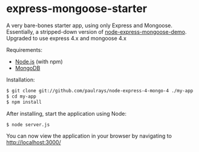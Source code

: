 # express-mongoose-starter

A very bare-bones starter app, using only Express and Mongoose. Essentially, a stripped-down version of [node-express-mongoose-demo](https://github.com/madhums/node-express-mongoose-demo). Upgraded to use express 4.x and mongoose 4.x

Requirements:

* [Node.js](http://nodejs.org/download/) (with npm)
* [MongoDB](http://www.mongodb.org/downloads)

Installation:

```bash
$ git clone git://github.com/paulrays/node-express-4-mongo-4 ./my-app
$ cd my-app
$ npm install
```

After installing, start the application using Node:

```bash
$ node server.js
```

You can now view the application in your browser by navigating to [http://localhost:3000/](http://localhost:3000/)
